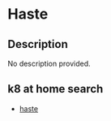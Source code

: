 # Haste

## Description

No description provided.

## k8 at home search

- [haste](https://nanne.dev/k8s-at-home-search/#/haste)
